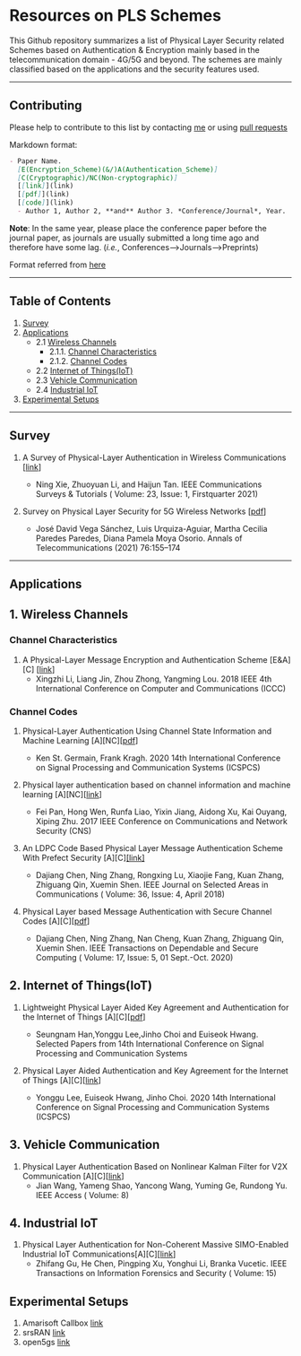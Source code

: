# Resources on PLS Schemes
This Github repository summarizes a list of Physical Layer Security related Schemes based on Authentication & Encryption mainly based in the telecommunication domain - 4G/5G and beyond. The schemes are mainly classified based on the applications and the security features used.

---

## Contributing

Please help to contribute to this list by contacting [me](https://mihirrajdixit.me) or using [pull requests](https://github.com/MihirrajDixit/Resources-on-PLS-Schemes/pulls)

Markdown format:
```markdown
- Paper Name. 
  [E(Encryption_Scheme)(&/)A(Authentication_Scheme)]
  [C(Cryptographic)/NC(Non-cryptographic)]
  [[link]](link)
  [[pdf]](link)
  [[code]](link)
  - Author 1, Author 2, **and** Author 3. *Conference/Journal*, Year.
```
**Note**: In the same year, please place the conference paper before the journal paper, as journals are usually submitted a long time ago and therefore have some lag. (*i.e.*, Conferences-->Journals-->Preprints)


Format referred from [here](https://github.com/THUYimingLi/backdoor-learning-resources)

---

## Table of Contents

1. [Survey](https://github.com/MihirrajDixit/Resources-on-PLS-Schemes/blob/main/PLS-Schemes.md#survey)
2. [Applications](https://github.com/MihirrajDixit/Resources-on-PLS-Schemes/edit/main/README.md#applications)
   - 2.1  [Wireless Channels](https://github.com/MihirrajDixit/Resources-on-PLS-Schemes/blob/main/PLS-Schemes.md#1-wireless-channels)
      - 2.1.1. [Channel Characteristics](https://github.com/MihirrajDixit/Resources-on-PLS-Schemes/blob/main/PLS-Schemes.md#channel-characteristics)
      - 2.1.2. [Channel Codes](https://github.com/MihirrajDixit/Resources-on-PLS-Schemes/blob/main/PLS-Schemes.md#channel-codes)
   - 2.2 [Internet of Things(IoT)](https://github.com/MihirrajDixit/Resources-on-PLS-Schemes/blob/main/PLS-Schemes.md#2-internet-of-thingsiot)
   - 2.3 [Vehicle Communication](https://github.com/MihirrajDixit/Resources-on-PLS-Schemes/blob/main/PLS-Schemes.md#3-vehicle-communication)
   - 2.4 [Industrial IoT](https://github.com/MihirrajDixit/Resources-on-PLS-Schemes/blob/main/PLS-Schemes.md#4-industrial-iot)
3. [Experimental Setups](https://github.com/MihirrajDixit/Resources-on-PLS-Schemes/blob/main/PLS-Schemes.md#experimental-setups)

---

## Survey

1. A Survey of Physical-Layer Authentication in Wireless Communications [[link](https://ieeexplore.ieee.org/document/9279294)]
   - Ning Xie, Zhuoyuan Li, and Haijun Tan. IEEE Communications Surveys & Tutorials ( Volume: 23, Issue: 1, Firstquarter 2021)
  
2. Survey on Physical Layer Security for 5G Wireless Networks [[pdf](https://arxiv.org/pdf/2006.08044.pdf)]
   - José David Vega Sánchez, Luis Urquiza-Aguiar, Martha Cecilia Paredes Paredes, Diana Pamela Moya Osorio. Annals of Telecommunications (2021) 76:155–174
---

## Applications

## 1. Wireless Channels

### Channel Characteristics

1. A Physical-Layer Message Encryption and Authentication Scheme [E&A][C] [[link](https://ieeexplore.ieee.org/document/8780742)]
   - Xingzhi Li, Liang Jin, Zhou Zhong, Yangming Lou. 2018 IEEE 4th International Conference on Computer and Communications (ICCC)
  


### Channel Codes

1. Physical-Layer Authentication Using Channel State Information and Machine Learning [A][NC][[pdf](https://arxiv.org/pdf/2006.03695.pdf)]
   - Ken St. Germain, Frank Kragh. 2020 14th International Conference on Signal Processing and Communication Systems (ICSPCS)

2. Physical layer authentication based on channel information and machine learning [A][NC][[link](https://ieeexplore.ieee.org/document/8228660)]
   - Fei Pan, Hong Wen, Runfa Liao, Yixin Jiang, Aidong Xu, Kai Ouyang, Xiping Zhu. 2017 IEEE Conference on Communications and Network Security (CNS)

3. An LDPC Code Based Physical Layer Message Authentication Scheme With Prefect Security [A][C][[link]](https://ieeexplore.ieee.org/document/8334238)
   - Dajiang Chen, Ning Zhang, Rongxing Lu, Xiaojie Fang, Kuan Zhang, Zhiguang Qin, Xuemin Shen. IEEE Journal on Selected Areas in Communications ( Volume: 36, Issue: 4, April 2018)
  
4. Physical Layer based Message Authentication with Secure Channel Codes [A][C][[pdf](https://ece.uwaterloo.ca/~n5cheng/Publication/Physical%20Layer%20based%20Message%20Authentication%20with%20Secure%20Channel%20Codes.pdf)]
   - Dajiang Chen, Ning Zhang, Nan Cheng, Kuan Zhang, Zhiguang Qin, Xuemin Shen. IEEE Transactions on Dependable and Secure Computing ( Volume: 17, Issue: 5, 01 Sept.-Oct. 2020)

## 2. Internet of Things(IoT)

1. Lightweight Physical Layer Aided Key Agreement and Authentication for the Internet of Things [A][C][[pdf](https://www.mdpi.com/2079-9292/10/14/1730/pdf?version=1626700378)]
   - Seungnam Han,Yonggu Lee,Jinho Choi and Euiseok Hwang. Selected Papers from 14th International Conference on Signal Processing and Communication Systems
  
2. Physical Layer Aided Authentication and Key Agreement for the Internet of Things [A][C][[link](https://ieeexplore.ieee.org/document/9310058)]
   - Yonggu Lee, Euiseok Hwang, Jinho Choi. 2020 14th International Conference on Signal Processing and Communication Systems (ICSPCS)

## 3. Vehicle Communication

1. Physical Layer Authentication Based on Nonlinear Kalman Filter for V2X Communication [A][C][[link](https://ieeexplore.ieee.org/document/9187413)]
   - Jian Wang, Yameng Shao, Yancong Wang, Yuming Ge, Rundong Yu. IEEE Access ( Volume: 8)


## 4. Industrial IoT

1. Physical Layer Authentication for Non-Coherent Massive SIMO-Enabled Industrial IoT Communications[A][C][[link](https://ieeexplore.ieee.org/document/9104760)]
   - Zhifang Gu, He Chen, Pingping Xu, Yonghui Li, Branka Vucetic. IEEE Transactions on Information Forensics and Security ( Volume: 15)


## Experimental Setups

1. Amarisoft Callbox [link](https://www.amarisoft.com/products/test-measurements/amari-lte-callbox/)
2. srsRAN [link](https://www.srslte.com/)
3. open5gs [link](https://open5gs.org/)